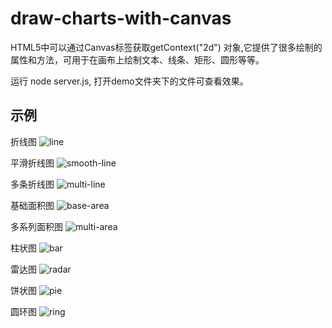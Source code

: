# draw-charts-with-canvas

HTML5中可以通过Canvas标签获取getContext("2d") 对象,它提供了很多绘制的属性和方法，可用于在画布上绘制文本、线条、矩形、圆形等等。

运行 node server.js, 打开demo文件夹下的文件可查看效果。

## 示例
折线图
![line](/src/img/line.jpg)

平滑折线图
![smooth-line](/src/img/smooth-line.jpg)

多条折线图
![multi-line](/src/img/multi-line.jpg)

基础面积图
![base-area](/src/img/base-area.jpg)

多系列面积图
![multi-area](/src/img/multi-area.jpg)

柱状图
![bar](/src/img/bar.jpg)

雷达图
![radar](/src/img/radar.jpg)

饼状图
![pie](src/img/pie.png)

圆环图
![ring](src/img/ring.png)